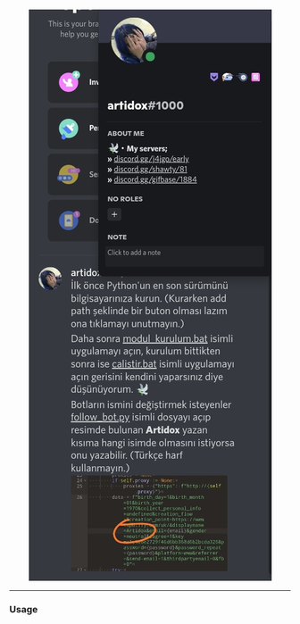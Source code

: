 <br/>
<div align="center">

![image](https://raw.githubusercontent.com/Artidox/spotify-takipci-botu/main/IMG_20220920_203917.jpg)

</div>

--------------------------------------

### Usage
